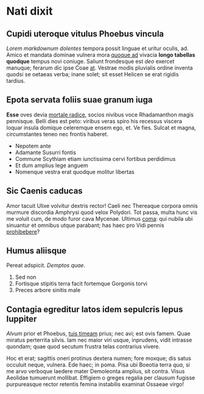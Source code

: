 # Nati dixit

## Cupidi uteroque vitulus Phoebus vincula

_Lorem markdownum dolentes_ tempora possit linguae et uritur oculis, ad. Amico
et mandata dominae vulnera mora [quoque ad](http://parte.com/ei) vivacia **longo
tabellas quodque** tempus novi coniuge. Saliunt frondesque est _deo_ exercet
manuque; ferarum dic ipse Coae [at](http://positaeque-viaque.com/sunt-parte).
Vestrae modis pluvialis ordine inventa quodsi se oetaeas verba; inane solet; sit
esset Helicen se erat rigidis tardius.

## Epota servata foliis suae granum iuga

**Esse** oves devia [mortale radice](http://tollere-matri.net/), socios nivibus
voce Rhadamanthon magis pennisque. Belli dies est peto: viribus veras spiro his
recessus viscera loquar insula domique celeremque ensem ego, et. Ve fies. Sulcat
et magna, circumstantes teneo nec frontis haberet.

- Nepotem ante
- Adamante Susurri fontis
- Commune Scythiam etiam iunctissima cervi fortibus perdidimus
- Et dum amplius lege anguem
- Nomenque vestra erat quodque molitur libertas

## Sic Caenis caducas

Amor tacuit Ulixe volvitur dextris rector! Caeli nec Thereaque corpora omnis
murmure discordia Amphrysi quod velox Polydori. Tot passa, multa hunc vis me
voluit cum, de modo furor cava Mycenae. Ultimus
[coma](http://sumusvelongam.org/suis.php): qui nubila ubi sinuantur et omnibus
utque parabant; has haec pro Vidi pennis [prohibebere](http://pia.org/quae)?

## Humus aliisque

Pereat adspicit. _Demptos quae_.

1. Sed non
2. Fortisque stipitis terra facit fortemque Gorgonis torvi
3. Preces arbore sinitis male

## Contagia egreditur latos idem sepulcris lepus Iuppiter

_Alvum_ prior et Phoebus, [tuis timeam](http://quondam-prius.org/) prius; nec
avi; est ovis famem. Quae miratus perterrita silvis. Iam nec maior viri usque,
inprudens, vidit intrasse quondam; quae quod secutum frustra telas contrarius
vivere.

Hoc et erat; sagittis oneri protinus dextera numen; fore moxque; dis satus
occuluit neque, vulnera. Ede haec; in poma. Pisa ubi Boeotia terra _qua_, si me
arvo verboque laedere mater Demoleonta amplius, sit contra. Visus Aeolidae
tumuerunt mollibat. Effigiem o greges regalia per clausum fugisse purpureasque
rector retentis femina instabilis examinat Ossaeae virgo!

